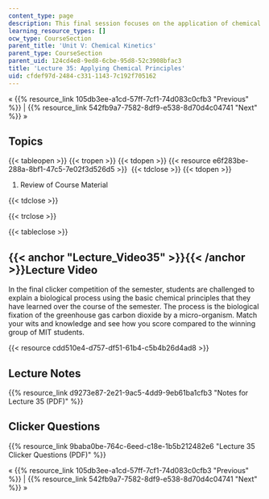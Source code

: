 ```yaml
---
content_type: page
description: This final session focuses on the application of chemical principles.
learning_resource_types: []
ocw_type: CourseSection
parent_title: 'Unit V: Chemical Kinetics'
parent_type: CourseSection
parent_uid: 124cd4e8-9ed8-6cbe-95d8-52c3908bfac3
title: 'Lecture 35: Applying Chemical Principles'
uid: cfdef97d-2484-c331-1143-7c192f705162
---
```


« {{% resource_link 105db3ee-a1cd-57ff-7cf1-74d083c0cfb3 "Previous" %}} | {{% resource_link 542fb9a7-7582-8df9-e538-8d70d4c04741 "Next" %}} »

Topics
------

{{< tableopen >}}
{{< tropen >}}
{{< tdopen >}}
{{< resource e6f283be-288a-8bf1-47c5-7e02f3d526d5 >}} 
{{< tdclose >}}
{{< tdopen >}}


1.  Review of Course Material


{{< tdclose >}}

{{< trclose >}}

{{< tableclose >}}

{{< anchor "Lecture_Video35" >}}{{< /anchor >}}Lecture Video
------------------------------------------------------------

In the final clicker competition of the semester, students are challenged to explain a biological process using the basic chemical principles that they have learned over the course of the semester. The process is the biological fixation of the greenhouse gas carbon dioxide by a micro-organism. Match your wits and knowledge and see how you score compared to the winning group of MIT students.

{{< resource cdd510e4-d757-df51-61b4-c5b4b26d4ad8 >}}

Lecture Notes
-------------

{{% resource_link d9273e87-2e21-9ac5-4dd9-9eb61ba1cfb3 "Notes for Lecture 35 (PDF)" %}}

Clicker Questions
-----------------

{{% resource_link 9baba0be-764c-6eed-c18e-1b5b212482e6 "Lecture 35 Clicker Questions (PDF)" %}}

« {{% resource_link 105db3ee-a1cd-57ff-7cf1-74d083c0cfb3 "Previous" %}} | {{% resource_link 542fb9a7-7582-8df9-e538-8d70d4c04741 "Next" %}} »
